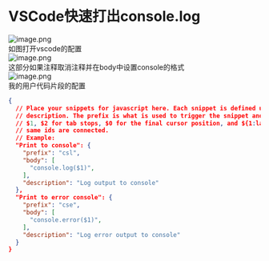 # VSCode快速打出console.log
![image.png](https://cdn.nlark.com/yuque/0/2024/png/29584666/1708304960310-a82efeaa-27d5-4a77-b5ee-a7a7d30c2656.png#averageHue=%232e303e&clientId=u3423122a-65ae-4&from=paste&height=740&id=u06f932ac&originHeight=740&originWidth=778&originalType=binary&ratio=1&rotation=0&showTitle=false&size=99356&status=done&style=none&taskId=u49a9f55d-5aa5-42ac-8ca0-70a197df79a&title=&width=778)<br />如图打开vscode的配置<br />![image.png](https://cdn.nlark.com/yuque/0/2024/png/29584666/1708305093809-0894bbc5-e392-4e35-b031-4d1dbd952b28.png#averageHue=%23262834&clientId=u3423122a-65ae-4&from=paste&height=494&id=ua4ba46d0&originHeight=494&originWidth=745&originalType=binary&ratio=1&rotation=0&showTitle=false&size=48734&status=done&style=none&taskId=u97f1f8d0-0708-4a4b-8c0f-12cb2ba3768&title=&width=745)<br />这部分如果注释取消注释并在body中设置console的格式<br />![image.png](https://cdn.nlark.com/yuque/0/2024/png/29584666/1708305075746-199ef7b6-e010-420e-84af-e879cf72003c.png#averageHue=%23292d3a&clientId=u3423122a-65ae-4&from=paste&height=320&id=u2a7f0558&originHeight=320&originWidth=607&originalType=binary&ratio=1&rotation=0&showTitle=false&size=26822&status=done&style=none&taskId=u72d5ba40-716b-4d01-8b27-c483c80d276&title=&width=607)<br />我的用户代码片段的配置
```json
{
  // Place your snippets for javascript here. Each snippet is defined under a snippet name and has a prefix, body and 
  // description. The prefix is what is used to trigger the snippet and the body will be expanded and inserted. Possible variables are:
  // $1, $2 for tab stops, $0 for the final cursor position, and ${1:label}, ${2:another} for placeholders. Placeholders with the 
  // same ids are connected.
  // Example:
  "Print to console": {
    "prefix": "csl",
    "body": [
      "console.log($1)",
    ],
    "description": "Log output to console"
  },
  "Print to error console": {
    "prefix": "cse",
    "body": [
      "console.error($1)",
    ],
    "description": "Log error output to console"
  }
}
```
